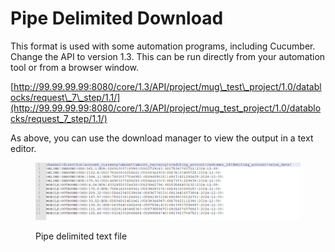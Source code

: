 # Pipe Delimited Download

This format is used with some automation programs, including Cucumber.  Change the API to version 1.3.  This can be run directly from your automation tool or from a browser window.

&#x20;[http://99.99.99.99:8080/core/1.3/API/project/mug\_test\_project/1.0/datablocks/request\_7\_step/1.1/](http://99.99.99.99:8080/core/1.3/API/project/mug_test_project/1.0/datablocks/request_7_step/1.1/)

&#x20;As above, you can use the download manager to view the output in a text editor.

&#x20;

<figure><img src="../../../../../../.gitbook/assets/image (22) (1) (1).png" alt=""><figcaption><p>Pipe delimited text file</p></figcaption></figure>
